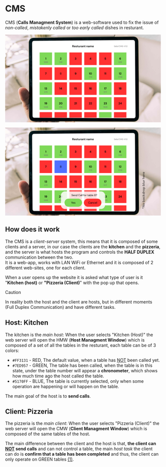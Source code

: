 # CMS

CMS (**Calls Managment System**) is a web-software used to fix the issue of *non-called*, *mistakenly called* or *too early called* dishes in resturant.

![NoPopUp](/assets/CMS-NoPopUp.png)

![popUp](/assets/CMS-popUp.png)

## How does it work

The CMS is a *client-server* system, this means that it is composed of some clients and a server, in our case the clients are the **kitchen** and the **pizzeria**, and the server is what hosts the program and controls the **HALF DUPLEX** communication between the two.<br>
It is a web-app, works with LAN WiFi or Ethernet and it is composed of 2 different web-sites, one for each client.

When a user opens up the website it is asked what type of user is it "**Kitchen (host)** or **"Pizzeria (Client)**" with the pop up that opens.

> [!CAUTION]
> In reality both the host and the client are hosts, but in different moments (Full Duplex Communication) and have different tasks.

## Host: Kitchen

The kitchen is the *main host*: When the user selects "Kitchen (Host)" the web server will open the HMW (**Host Managment Window**) which is composed of a set of all the tables in the resturant, each table can be of 3 colors:

- `#FF3131` - RED, The default value, when a table has <ins>NOT</ins> been called yet.
- `#7ED957` - GREEN, The table has been called, when the table is in this state, under the table number will appear a **chronometer**, which shows how much time ago the host called the table.
- `#5170FF` - BLUE, The table is currently selected, only when some operation are happening or will happen on the table.  

The main goal of the host is to **send calls**.

## Client: Pizzeria

The pizzeria is the *main client*: When the user selects "Pizzeria (Client)" the web server will open the CMW (**Client Managment Window**) which is composed of the same tables of the host.

The main difference between the client and the host is that, **the client can <ins>NOT</ins> send calls** and can not control a table, the main *host task* the client can do is **confirm that a table has been completed** and thus, the client can only operate on GREEN tables [(1)](IDEAS.md).
